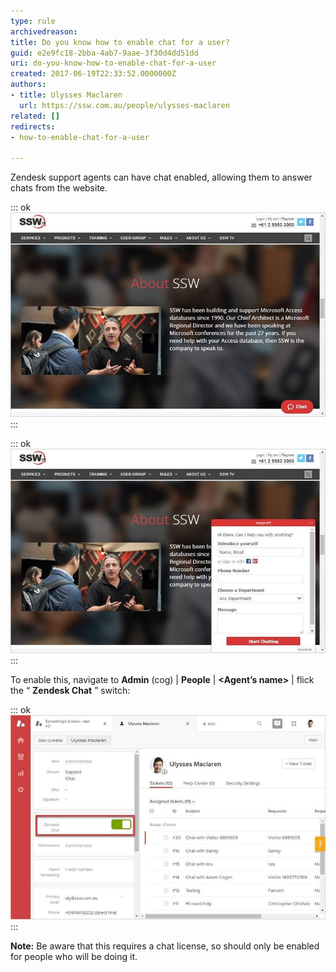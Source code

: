 ```yaml
---
type: rule
archivedreason: 
title: Do you know how to enable chat for a user?
guid: e2e9fc18-2bba-4ab7-9aae-3f30d4dd51dd
uri: do-you-know-how-to-enable-chat-for-a-user
created: 2017-06-19T22:33:52.0000000Z
authors:
- title: Ulysses Maclaren
  url: https://ssw.com.au/people/ulysses-maclaren
related: []
redirects:
- how-to-enable-chat-for-a-user

---
```


Zendesk support agents can have chat enabled, allowing them to answer chats from the website.

<!--endintro-->

::: ok  
![Figure: the chat icon in the bottom right of the page can be available on any part of your site](zendesk-enable-chat-1-min.jpg)  
:::  

::: ok  
![Figure: clicking on it brings up this form, allowing capture of customer data and conversation](zendesk-enable-chat-2-min.jpg)  
:::  

To enable this, navigate to      **Admin** (cog) |      **People** |      **&lt;Agent’s name&gt;** | flick the “ **Zendesk Chat** ” switch:

::: ok  
![](zendesk-enable-chat-3-min.jpg)  
:::  

**Note:** Be aware that this requires a chat license, so should only be enabled for people who will be doing it.
